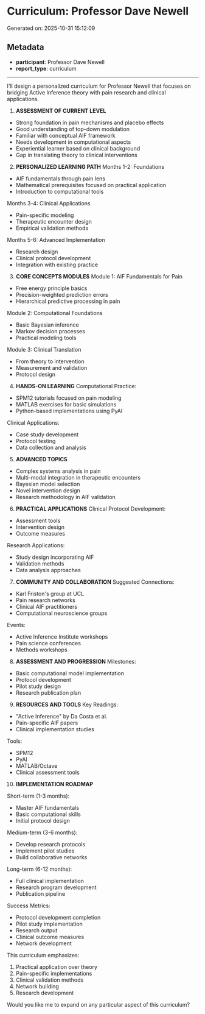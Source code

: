 # Curriculum: Professor Dave Newell

Generated on: 2025-10-31 15:12:09

## Metadata

- **participant**: Professor Dave Newell
- **report_type**: curriculum

---

I'll design a personalized curriculum for Professor Newell that focuses on bridging Active Inference theory with pain research and clinical applications.

1. **ASSESSMENT OF CURRENT LEVEL**
- Strong foundation in pain mechanisms and placebo effects
- Good understanding of top-down modulation
- Familiar with conceptual AIF framework
- Needs development in computational aspects
- Experiential learner based on clinical background
- Gap in translating theory to clinical interventions

2. **PERSONALIZED LEARNING PATH**
Months 1-2: Foundations
- AIF fundamentals through pain lens
- Mathematical prerequisites focused on practical application
- Introduction to computational tools

Months 3-4: Clinical Applications
- Pain-specific modeling
- Therapeutic encounter design
- Empirical validation methods

Months 5-6: Advanced Implementation
- Research design
- Clinical protocol development
- Integration with existing practice

3. **CORE CONCEPTS MODULES**
Module 1: AIF Fundamentals for Pain
- Free energy principle basics
- Precision-weighted prediction errors
- Hierarchical predictive processing in pain

Module 2: Computational Foundations
- Basic Bayesian inference
- Markov decision processes
- Practical modeling tools

Module 3: Clinical Translation
- From theory to intervention
- Measurement and validation
- Protocol design

4. **HANDS-ON LEARNING**
Computational Practice:
- SPM12 tutorials focused on pain modeling
- MATLAB exercises for basic simulations
- Python-based implementations using PyAI

Clinical Applications:
- Case study development
- Protocol testing
- Data collection and analysis

5. **ADVANCED TOPICS**
- Complex systems analysis in pain
- Multi-modal integration in therapeutic encounters
- Bayesian model selection
- Novel intervention design
- Research methodology in AIF validation

6. **PRACTICAL APPLICATIONS**
Clinical Protocol Development:
- Assessment tools
- Intervention design
- Outcome measures

Research Applications:
- Study design incorporating AIF
- Validation methods
- Data analysis approaches

7. **COMMUNITY AND COLLABORATION**
Suggested Connections:
- Karl Friston's group at UCL
- Pain research networks
- Clinical AIF practitioners
- Computational neuroscience groups

Events:
- Active Inference Institute workshops
- Pain science conferences
- Methods workshops

8. **ASSESSMENT AND PROGRESSION**
Milestones:
- Basic computational model implementation
- Protocol development
- Pilot study design
- Research publication plan

9. **RESOURCES AND TOOLS**
Key Readings:
- "Active Inference" by Da Costa et al.
- Pain-specific AIF papers
- Clinical implementation studies

Tools:
- SPM12
- PyAI
- MATLAB/Octave
- Clinical assessment tools

10. **IMPLEMENTATION ROADMAP**

Short-term (1-3 months):
- Master AIF fundamentals
- Basic computational skills
- Initial protocol design

Medium-term (3-6 months):
- Develop research protocols
- Implement pilot studies
- Build collaborative networks

Long-term (6-12 months):
- Full clinical implementation
- Research program development
- Publication pipeline

Success Metrics:
- Protocol development completion
- Pilot study implementation
- Research output
- Clinical outcome measures
- Network development

This curriculum emphasizes:
1. Practical application over theory
2. Pain-specific implementations
3. Clinical validation methods
4. Network building
5. Research development

Would you like me to expand on any particular aspect of this curriculum?